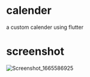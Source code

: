 # calender

a custom calender using flutter 

# screenshot
![Screenshot_1665586925](https://user-images.githubusercontent.com/100732124/195395856-4271f0c0-fc81-4abe-8a64-200855a21ef8.png)
